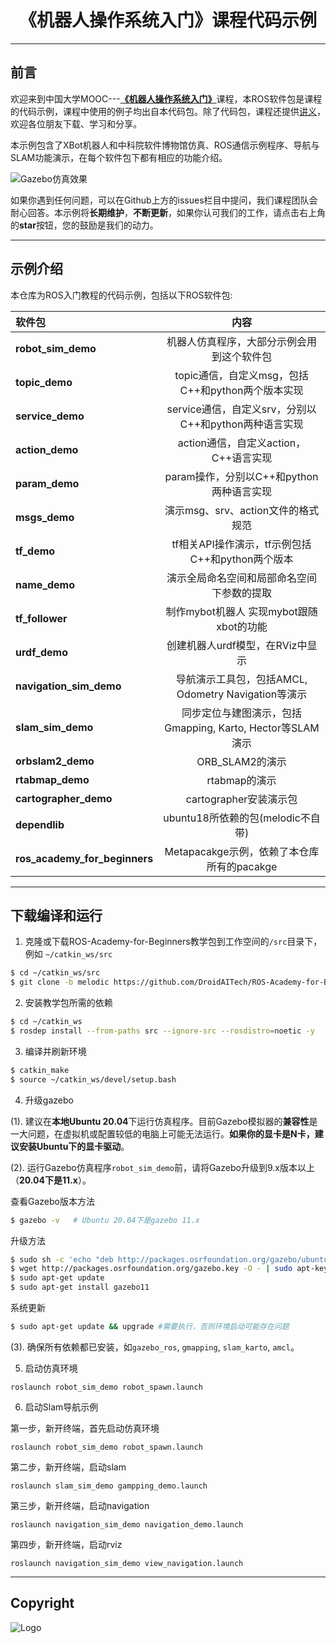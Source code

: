 # <center>《机器人操作系统入门》课程代码示例</center>

---

## 前言
欢迎来到中国大学MOOC---[**《机器人操作系统入门》**](https://www.icourse163.org/)课程，本ROS软件包是课程的代码示例，课程中使用的例子均出自本代码包。除了代码包，课程还提供[讲义](https://sychaichangkun.gitbooks.io/ros-tutorial-icourse163/content/)，欢迎各位朋友下载、学习和分享。

本示例包含了XBot机器人和中科院软件博物馆仿真、ROS通信示例程序、导航与SLAM功能演示，在每个软件包下都有相应的功能介绍。

![Gazebo仿真效果](./robot_sim_demo.gif)

如果你遇到任何问题，可以在Github上方的issues栏目中提问，我们课程团队会耐心回答。本示例将**长期维护**，**不断更新**，如果你认可我们的工作，请点击右上角的**star**按钮，您的鼓励是我们的动力。


---
## 示例介绍
本仓库为ROS入门教程的代码示例，包括以下ROS软件包:

| 软件包 | 内容 |
| :--- | :----: |
| **robot_sim_demo** | 机器人仿真程序，大部分示例会用到这个软件包 |
| **topic_demo** | topic通信，自定义msg，包括C++和python两个版本实现 |
| **service_demo** | service通信，自定义srv，分别以C++和python两种语言实现 |
| **action_demo** | action通信，自定义action，C++语言实现 |
| **param_demo** | param操作，分别以C++和python两种语言实现 |
| **msgs_demo** | 演示msg、srv、action文件的格式规范 |
| **tf_demo** | tf相关API操作演示，tf示例包括C++和python两个版本 |
| **name_demo** | 演示全局命名空间和局部命名空间下参数的提取 |
| **tf_follower** | 制作mybot机器人 实现mybot跟随xbot的功能 |
| **urdf_demo** |  创建机器人urdf模型，在RViz中显示  |
| **navigation_sim_demo** | 导航演示工具包，包括AMCL, Odometry Navigation等演示 |
| **slam_sim_demo** | 同步定位与建图演示，包括Gmapping, Karto, Hector等SLAM演示 |
| **orbslam2_demo** | ORB_SLAM2的演示 |
| **rtabmap_demo** | rtabmap的演示 |
| **cartographer_demo** | cartographer安装演示包|
| **dependlib** | ubuntu18所依赖的包(melodic不自带) |
| **ros_academy_for_beginners** | Metapacakge示例，依赖了本仓库所有的pacakge |


---

## 下载编译和运行

1. 克隆或下载ROS-Academy-for-Beginners教学包到工作空间的`/src`目录下，例如 `~/catkin_ws/src`
```sh
$ cd ~/catkin_ws/src
$ git clone -b melodic https://github.com/DroidAITech/ROS-Academy-for-Beginners.git
```

2. 安装教学包所需的依赖
```sh
$ cd ~/catkin_ws
$ rosdep install --from-paths src --ignore-src --rosdistro=noetic -y
```

3. 编译并刷新环境
```sh
$ catkin_make
$ source ~/catkin_ws/devel/setup.bash
```

4. 升级gazebo

(1). 建议在**本地Ubuntu 20.04**下运行仿真程序。目前Gazebo模拟器的**兼容性**是一大问题，在虚拟机或配置较低的电脑上可能无法运行。**如果你的显卡是N卡，建议安装Ubuntu下的显卡驱动**。

(2). 运行Gazebo仿真程序`robot_sim_demo`前，请将Gazebo升级到9.x版本以上（**20.04下是11.x**）。


  查看Gazebo版本方法
  ```sh
  $ gazebo -v   # Ubuntu 20.04下是gazebo 11.x
  ```

  升级方法

  ```sh
  $ sudo sh -c 'echo "deb http://packages.osrfoundation.org/gazebo/ubuntu-stable `lsb_release -cs` main" > /etc/apt/sources.list.d/gazebo-stable.list'
  $ wget http://packages.osrfoundation.org/gazebo.key -O - | sudo apt-key add -
  $ sudo apt-get update
  $ sudo apt-get install gazebo11
  ```

系统更新

  ```sh
  $ sudo apt-get update && upgrade #需要执行，否则环境启动可能存在问题
  ```

(3). 确保所有依赖都已安装，如`gazebo_ros`, `gmapping`, `slam_karto`, `amcl`。

5. 启动仿真环境

```
roslaunch robot_sim_demo robot_spawn.launch
```

6. 启动Slam导航示例

第一步，新开终端，首先启动仿真环境

```
roslaunch robot_sim_demo robot_spawn.launch
```

第二步，新开终端，启动slam

```
roslaunch slam_sim_demo gampping_demo.launch
```

第三步，新开终端，启动navigation

```
roslaunch navigation_sim_demo navigation_demo.launch 
```

第四步，新开终端，启动rviz

```
roslaunch navigation_sim_demo view_navigation.launch 
```

---
## Copyright

![Logo](./joint_logo.png)
